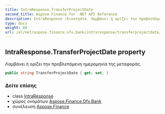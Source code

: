 ```yaml
---
title: IntraResponse.TransferProjectDate
second_title: Aspose.Finance for .NET API Reference
description: IntraResponse ιδιοκτησία. Λαμβάνει ή ορίζει την προβλεπόμενη ημερομηνία της μεταφοράς.
type: docs
weight: 80
url: /el/net/aspose.finance.ofx.bank/intraresponse/transferprojectdate/
---
```

## IntraResponse.TransferProjectDate property

Λαμβάνει ή ορίζει την προβλεπόμενη ημερομηνία της μεταφοράς.

```csharp
public string TransferProjectDate { get; set; }
```

### Δείτε επίσης

* class [IntraResponse](../)
* χώρος ονομάτων [Aspose.Finance.Ofx.Bank](../../intraresponse/)
* συνέλευση [Aspose.Finance](../../../)


